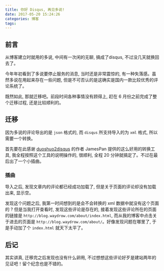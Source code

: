```yaml
---
title: 你好 Disqus, 再见多说!
date: 2017-05-20 15:24:26
categories: 博客
tags:
---
```


## 前言
从博客建立时就用的多说, 中间有一次闲的无聊, 搞成了disqus, 不过没几天就换回去了。

今年年初看到了多说要停止服务的消息, 当时还是非常震惊的, 有一种失落感。虽然多说在用起来存在一些问题, 但是不可否认的是这确实是国内一款比较优秀的评论系统了。

既然如此, 那就迁移吧。前段时间各种事情没有顾得上, 赶在 6 月份之前完成了整个迁移过程, 还是比较顺利的。

<!-- more -->

## 迁移
因为多说的评论导出的是 `json` 格式的, 而 `disqus` 所支持导入的为 `xml` 格式, 所以需要一个转换。

首先要在此感谢 [duoshuo2disqus](https://github.com/JamesPan/duoshuo-migrator) 的作者 JamesPan 提供的这么好用的转换工具, 我全程按照这个工具的说明操作的, 很顺利, 全程 20 分钟就搞定了。不过在最后出了一个小插曲。

### 插曲
导入之后, 发现文章内的评论都已经成功加载了, 但是关于页面的评论却没有加载出来, 显示空。

发现这个问题之后, 我第一时间想到的是会不会转换的 xml 数据中就没有这个页面的 ? 但是当我打开查看时, 发现这些评论是存在的, 接着发现这些评论所在的页面的链接是 `http://blog.waydrow.com/about/index.html`, 而从我的博客中点击关于进去的页面是 `http://blog.waydrow.com/about/`。好像发现问题在哪里了, 于是手动加了个 `index.html` 就天下太平了。

## 后记
其实讲真, 迁移完之后发现也没有什么卵用, 不过想想这些评论好歹是建站两年的见证吧！留个纪念也是不错的。